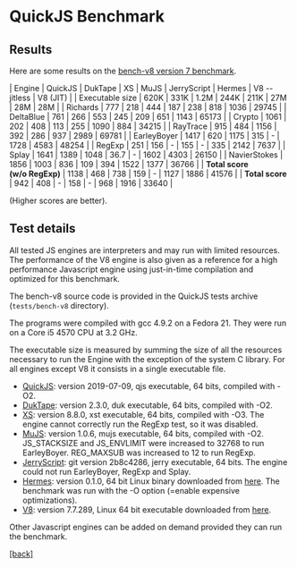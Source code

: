 # QuickJS Benchmark

## Results

Here are some results on the [bench-v8 version 7 benchmark](https://github.com/mozilla/arewefastyet/tree/master/benchmarks/v8-v7).

| Engine | QuickJS | DukTape | XS | MuJS | JerryScript | Hermes | V8 --jitless | V8 (JIT) |
| Executable size | 620K | 331K | 1.2M | 244K | 211K | 27M | 28M | 28M |
| Richards | 777 | 218 | 444 | 187 | 238 | 818 | 1036 | 29745 |
| DeltaBlue | 761 | 266 | 553 | 245 | 209 | 651 | 1143 | 65173 |
| Crypto | 1061 | 202 | 408 | 113 | 255 | 1090 | 884 | 34215 |
| RayTrace | 915 | 484 | 1156 | 392 | 286 | 937 | 2989 | 69781 |
| EarleyBoyer | 1417 | 620 | 1175 | 315 | - | 1728 | 4583 | 48254 |
| RegExp | 251 | 156 | - | 155 | - | 335 | 2142 | 7637 |
| Splay | 1641 | 1389 | 1048 | 36.7 | - | 1602 | 4303 | 26150 |
| NavierStokes | 1856 | 1003 | 836 | 109 | 394 | 1522 | 1377 | 36766 |
| **Total score\
(w/o RegExp)** | 1138 | 468 | 738 | 159 | - | 1127 | 1886 | 41576 |
| **Total score** | 942 | 408 | - | 158 | - | 968 | 1916 | 33640 |

(Higher scores are better).

## Test details

All tested JS engines are interpreters and may run with limited resources. The performance of the V8 engine is also given as a reference for a high performance Javascript engine using just-in-time compilation and optimized for this benchmark.

The bench-v8 source code is provided in the QuickJS tests archive (`tests/bench-v8` directory).

The programs were compiled with gcc 4.9.2 on a Fedora 21. They were run on a Core i5 4570 CPU at 3.2 GHz.

The executable size is measured by summing the size of all the resources necessary to run the Engine with the exception of the system C library. For all engines except V8 it consists in a single executable file.

- [QuickJS](https://bellard.org/quickjs): version 2019-07-09, qjs executable, 64 bits, compiled with -O2.
- [DukTape](https://duktape.org/): version 2.3.0, duk executable, 64 bits, compiled with -O2.
- [XS](https://github.com/Moddable-OpenSource/moddable): version 8.8.0, xst executable, 64 bits, compiled with -O3. The engine cannot correctly run the RegExp test, so it was disabled.
- [MuJS](https://mujs.com/): version 1.0.6, mujs executable, 64 bits, compiled with -O2. JS_STACKSIZE and JS_ENVLIMIT were increased to 32768 to run EarleyBoyer. REG_MAXSUB was increased to 12 to run RegExp.
- [JerryScript](http://jerryscript.net/): git version 2b8c4286, jerry executable, 64 bits. The engine could not run EarleyBoyer, RegExp and Splay.
- [Hermes](https://hermesengine.dev/): version 0.1.0, 64 bit Linux binary downloaded from [here](https://github.com/facebook/hermes/releases). The benchmark was run with the -O option (=enable expensive optimizations).
- [V8](https://v8.dev/): version 7.7.289, Linux 64 bit executable downloaded from [here](https://storage.googleapis.com/chromium-v8/official/canary/v8-linux64-rel-7.7.289.zip).

Other Javascript engines can be added on demand provided they can run the benchmark.

[[back]](https://bellard.org/quickjs)
